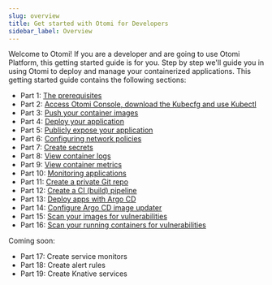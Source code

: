 ```yaml
---
slug: overview
title: Get started with Otomi for Developers
sidebar_label: Overview
---
```


Welcome to Otomi! If you are a developer and are going to use Otomi Platform, this getting started guide is for you. Step by step we'll guide you in using Otomi to deploy and manage your containerized applications. This getting started guide contains the following sections:

- Part 1: [The prerequisites](part-1)
- Part 2: [Access Otomi Console, download the Kubecfg and use Kubectl](part-2)
- Part 3: [Push your container images](part-3)
- Part 4: [Deploy your application](part-4)
- Part 5: [Publicly expose your application](part-5)
- Part 6: [Configuring network policies](part-6)
- Part 7: [Create secrets](part-7)
- Part 8: [View container logs](part-8)
- Part 9: [View container metrics](part-9)
- Part 10: [Monitoring applications](part-10)
- Part 11: [Create a private Git repo](part-11)
- Part 12: [Create a CI (build) pipeline](part-12)
- Part 13: [Deploy apps with Argo CD](part-13)
- Part 14: [Configure Argo CD image updater](part-14)
- Part 15: [Scan your images for vulnerabilities](part-15)
- Part 16: [Scan your running containers for vulnerabilities](part-16)

Coming soon:

- Part 17: Create service monitors
- Part 18: Create alert rules
- Part 19: Create Knative services
